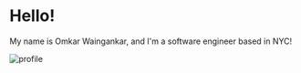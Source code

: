 # Hello!
My name is Omkar Waingankar, and I'm a software engineer based in NYC!


![profile](/profile.jpg)
